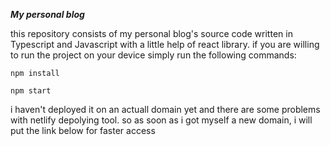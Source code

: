 ***My personal blog***

this repository consists of my personal blog's source code written in Typescript and Javascript with a little help of react library.
if you are willing to run the project on your device simply run the following commands:
```
npm install
```
```
npm start
```
i haven't deployed it on an actuall domain yet and there are some problems with netlify depolying tool. so as soon as i got myself a new domain, i will put the link below for faster access
